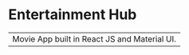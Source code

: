 # Entertainment Hub
<table>
<tr>
<td>
  Movie App built in React JS and Material UI.
</td>
</tr>
</table>




